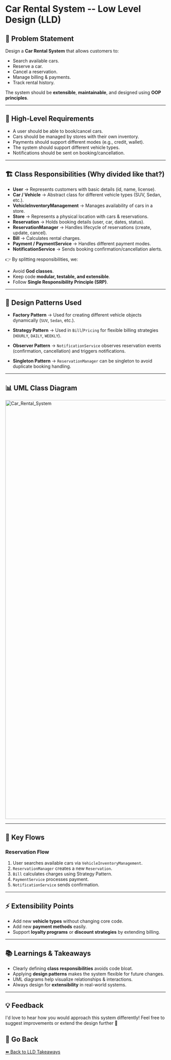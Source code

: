 # Car Rental System -- Low Level Design (LLD)

## 📌 Problem Statement

Design a **Car Rental System** that allows customers to:
- Search available cars.
- Reserve a car.
- Cancel a reservation.
- Manage billing & payments.
- Track rental history.

The system should be **extensible**, **maintainable**, and designed
using **OOP principles**.

------------------------------------------------------------------------

## 🎯 High-Level Requirements

-   A user should be able to book/cancel cars.
-   Cars should be managed by stores with their own inventory.
-   Payments should support different modes (e.g., credit, wallet).
-   The system should support different vehicle types.
-   Notifications should be sent on booking/cancellation.

------------------------------------------------------------------------

## 🏗️ Class Responsibilities (Why divided like that?)

-   **User** → Represents customers with basic details (id, name,
    license).
-   **Car / Vehicle** → Abstract class for different vehicle types (SUV,
    Sedan, etc.).
-   **VehicleInventoryManagement** → Manages availability of cars in a
    store.
-   **Store** → Represents a physical location with cars &
    reservations.
-   **Reservation** → Holds booking details (user, car, dates, status).
-   **ReservationManager** → Handles lifecycle of reservations (create,
    update, cancel).
-   **Bill** → Calculates rental charges.
-   **Payment / PaymentService** → Handles different payment modes.
-   **NotificationService** → Sends booking confirmation/cancellation
    alerts.

👉 By splitting responsibilities, we:
- Avoid **God classes**.
- Keep code **modular, testable, and extensible**.
- Follow **Single Responsibility Principle (SRP)**.

------------------------------------------------------------------------

## 🧩 Design Patterns Used

-   **Factory Pattern** →
    Used for creating different vehicle objects dynamically (`SUV`,
    `Sedan`, etc.).

-   **Strategy Pattern** →
    Used in `Bill`/`Pricing` for flexible billing strategies (`HOURLY`,
    `DAILY`, `WEEKLY`).

-   **Observer Pattern** →
    `NotificationService` observes reservation events (confirmation,
    cancellation) and triggers notifications.

-   **Singleton Pattern** →
    `ReservationManager` can be singleton to avoid duplicate booking
    handling.

------------------------------------------------------------------------

## 📊 UML Class Diagram
<img width="1756" height="1311" alt="Car_Rental_System" src="https://github.com/user-attachments/assets/90664e79-266f-4e4b-86d5-c09aa243e098" />
<!-- ![Car Rental UML](https://github.com/user-attachments/assets/90664e79-266f-4e4b-86d5-c09aa243e098) -->

------------------------------------------------------------------------

## 🔄 Key Flows

### Reservation Flow

1.  User searches available cars via `VehicleInventoryManagement`.
2.  `ReservationManager` creates a new `Reservation`.
3.  `Bill` calculates charges using Strategy Pattern.
4.  `PaymentService` processes payment.
5.  `NotificationService` sends confirmation.

------------------------------------------------------------------------

## ⚡ Extensibility Points

-   Add new **vehicle types** without changing core code.
-   Add new **payment methods** easily.
-   Support **loyalty programs** or **discount strategies** by extending
    billing.

------------------------------------------------------------------------

## 📚 Learnings & Takeaways

-   Clearly defining **class responsibilities** avoids code bloat.
-   Applying **design patterns** makes the system flexible for future
    changes.
-   UML diagrams help visualize relationships & interactions.
-   Always design for **extensibility** in real-world systems.

------------------------------------------------------------------------

## 💡 Feedback

I'd love to hear how you would approach this system differently!
Feel free to suggest improvements or extend the design further 🚀

## 🔗 Go Back
[⬅️ Back to LLD Takeaways](../../README.md)
